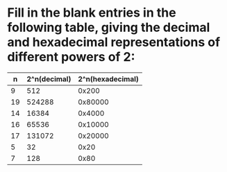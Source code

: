 # Fill in the blank entries in the following table, giving the decimal and hexadecimal representations of different powers of 2:  

| n                | 2^n(decimal)     | 2^n(hexadecimal)  |  
|------------------|------------------|-------------------|  
| 9                | 512              | 0x200             |
| 19               | 524288           | 0x80000           |
| 14               | 16384            | 0x4000            |
| 16               | 65536            | 0x10000           |
| 17               | 131072           | 0x20000           |
| 5                | 32               | 0x20             |
| 7                | 128              | 0x80              |
